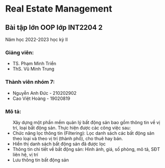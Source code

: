 <h1>Real Estate Management</h1>
<h2>Bài tập lớn OOP lớp INT2204 2</h2>
<p>Năm học 2022-2023 học kỳ II</p>
<h3>Giảng viên:</h3>
<ul>
   <li>TS. Phạm Minh Triển</li>
   <li>ThS. Vũ Minh Trung</li>
</ul>
<h3>Thành viên nhóm 7:</h3>
<ul>
   <li>Nguyễn Anh Đức - 210202902</li>
   <li>Cao Việt Hoàng - 19020819</li>
</ul>
<h3>Mô tả:</h3>
<ul>
Xây dựng một phần mềm quản lý bất động sản bao gồm thông tin về vị trí, loại bất động sản. Thực hiện được các công việc sau:
<li>Chức năng lọc thông tin (Filtering): Lọc danh sách các bất động sản theo loại và theo vị trí (thành phố), cho thuê hay bán.</li> 
<li>Hiển thị danh sách bất động sản đã được lọc</li> 
<li>Thông tin chi tiết về bất động sản: Hình ảnh, giá, số phòng, mô tả, SĐT liên hệ, vị trí</li> 
<li>Lưu thông tin bất động sản</li>
</ul>

